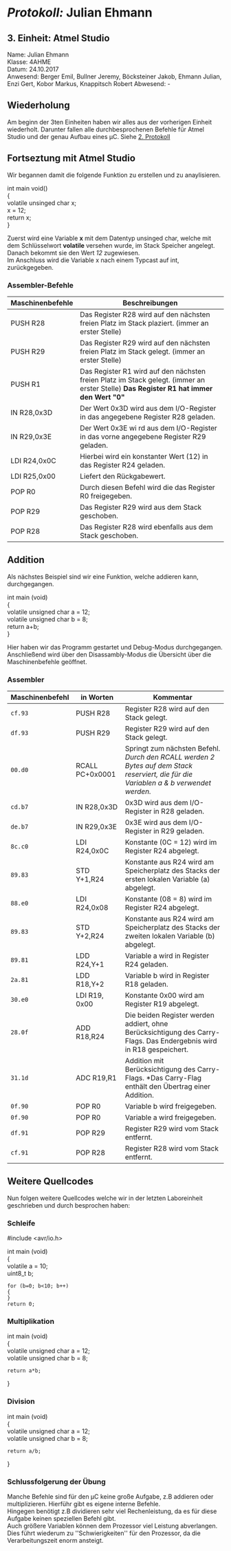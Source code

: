 # *Protokoll:* Julian Ehmann  

## **3. Einheit: Atmel Studio**  
 Name: Julian Ehmann  
 Klasse: 4AHME  
 Datum: 24.10.2017  
 Anwesend: Berger Emil, Bullner Jeremy, Böcksteiner Jakob, Ehmann Julian, Enzi Gert, Kobor Markus, Knappitsch Robert
 Abwesend: -
 
 ## **Wiederholung**  
 
Am beginn der 3ten Einheiten haben wir alles aus der vorherigen Einheit wiederholt. Darunter fallen alle durchbesprochenen Befehle für  Atmel Studio und der genau Aufbau eines µC. Siehe [2. Protokoll](https://github.com/HTLMechatronics/m14-la1-sx/edit/ehmjum14/ehmjum14/2.Protokoll.md)  

## **Fortseztung mit Atmel Studio**  

Wir begannen damit die folgende Funktion zu erstellen und zu anaylisieren.  

int main void()  
{  
   volatile unsinged char x;  
    x = 12;  
    return x;  
}  

Zuerst wird eine Variable **x** mit dem Datentyp unsinged char, welche mit dem Schlüsselwort **volatile** versehen wurde, im Stack Speicher angelegt.  
Danach bekommt sie den Wert *12* zugewiesen.  
Im Anschluss wird die Variable x nach einem Typcast auf int, zurückgegeben.   

### Assembler-Befehle
Maschinenbefehle | Beschreibungen
---------------- | ---------
PUSH R28 | Das Register R28 wird auf den nächsten freien Platz im Stack plaziert. (immer an erster Stelle)
PUSH R29 | Das Register R29 wird auf den nächsten freien Platz im Stack gelegt. (immer an erster Stelle)
PUSH R1 | Das Register R1 wird auf den nächsten freien Platz im Stack gelegt. (immer an erster Stelle) **Das Register R1 hat immer den Wert "0"**
IN R28,0x3D | Der Wert 0x3D wird aus dem I/O-Register in das angegebene Register R28 geladen.
IN R29,0x3E | Der Wert 0x3E wi rd aus dem I/O-Register in das vorne angegebene Register R29 geladen.
LDI R24,0x0C | Hierbei wird ein konstanter Wert (12) in das Register R24 geladen.
LDI R25,0x00 | Liefert den Rückgabewert.
POP R0 | Durch diesen Befehl wird die das Register R0 freigegeben.
POP R29 | Das Register R29 wird aus dem Stack geschoben. 
POP R28 | Das Register R28 wird ebenfalls aus dem Stack geschoben. 
## Addition

Als nächstes Beispiel sind wir eine Funktion, welche addieren kann, durchgegangen.

int main (void)  
{  
	volatile unsigned char a = 12;  
	volatile unsigned char b = 8;  
	return a+b;  
}  

  Hier haben wir das Programm gestartet und Debug-Modus durchgegangen.
  Anschließend wird über den Disassambly-Modus die Übersicht über die Maschinenbefehle geöffnet.  

### Assembler
Maschinenbefehl | in Worten | Kommentar
--------------- | --------- | ---------
`cf.93` | PUSH R28 | Register R28 wird auf den Stack gelegt.
`df.93` | PUSH R29 | Register R29 wird auf den Stack gelegt.
`00.d0` | RCALL PC+0x0001 | Springt zum nächsten Befehl. *Durch den RCALL werden 2 Bytes auf dem Stack reserviert, die für die Variablen a & b verwendet werden.*
`cd.b7` | IN R28,0x3D | 0x3D wird aus dem I/O-Register in R28 geladen.
`de.b7` | IN R29,0x3E | 0x3E wird aus dem I/O-Register in R29 geladen.
`8c.c0` | LDI R24,0x0C | Konstante (0C = 12) wird im Register R24 abgelegt.
`89.83` | STD Y+1,R24 | Konstante aus R24 wird am Speicherplatz des Stacks der ersten lokalen Variable (a) abgelegt.
`88.e0` | LDI R24,0x08 | Konstante (08 = 8) wird im Register R24 abgelegt.
`89.83` | STD Y+2,R24 | Konstante aus R24 wird am Speicherplatz des Stacks der zweiten lokalen Variable (b) abgelegt.
`89.81` | LDD R24,Y+1 | Variable a wird in Register R24 geladen.
`2a.81` | LDD R18,Y+2 | Variable b wird in Register R18 geladen.
`30.e0` | LDI R19, 0x00 | Konstante 0x00 wird am Register R19 abgelegt.
`28.0f` | ADD R18,R24 | Die beiden Register werden addiert, ohne Berücksichtigung des Carry-Flags. Das Endergebnis wird in R18 gespeichert.
`31.1d` | ADC R19,R1 | Addition mit Berücksichtigung des Carry-Flags. *Das Carry-Flag enthält den Übertrag einer Addition.
`0f.90` | POP R0 | Variable b wird freigegeben.
`0f.90` | POP R0 | Variable a wird freigegeben.
`df.91` | POP R29 | Register R29 wird vom Stack entfernt.
`cf.91` | POP R28 | Register R28 wird vom Stack entfernt.


## Weitere Quellcodes  

Nun folgen weitere Quellcodes welche wir in der letzten Laboreinheit geschrieben und durch besprochen haben:  

### Schleife  

#include <avr/io.h>  

int main (void)  
{  
	volatile a = 10;  
        uint8_t b;  

	for (b=0; b<10; b++)  
	{  
	}  
	return 0;  
	
### Multiplikation  

int main (void)  
{  
	volatile unsigned char a = 12;  
	volatile unsigned char b = 8;  
	  
	return a*b;  
}  

### Division  

int main (void)  
{  
	volatile unsigned char a = 12;  
	volatile unsigned char b = 8;  
	
	return a/b;  
}  

### Schlussfolgerung der Übung
  Manche Befehle sind für den µC keine große Aufgabe, z.B addieren oder multiplizieren. Hierführ gibt es eigene interne Befehle.  
  Hingegen benötigt z.B dividieren sehr viel Rechenleistung, da es für diese Aufgabe keinen speziellen Befehl gibt.  
  Auch größere Variablen können dem Prozessor viel Leistung abverlangen.  
  Dies führt wiederum zu ''Schwierigkeiten'' für den Prozessor, da die Verarbeitungszeit enorm ansteigt.  




